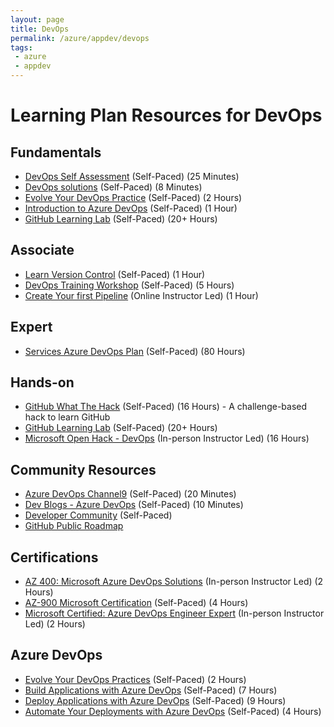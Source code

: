 ```yaml
---
layout: page
title: DevOps
permalink: /azure/appdev/devops
tags: 
 - azure
 - appdev
---
```


# Learning Plan Resources for DevOps

## Fundamentals

* [DevOps Self Assessment](https://devopsassessment.net/) (Self-Paced) (25 Minutes)
* [DevOps solutions](https://azure.microsoft.com/en-us/solutions/devops/?2000709=&OCID=AID2000709_SEM_XelrrQAAAEzGmH6l:20200114005813:s&ef_id=XelrrQAAAEzGmH6l:20200114005813:s) (Self-Paced) (8 Minutes)
* [Evolve Your DevOps Practice](https://docs.microsoft.com/en-us/learn/paths/evolve-your-devops-practices/) (Self-Paced) (2 Hours)
* [Introduction to Azure DevOps](https://www.youtube.com/watch?v=yecw2rUlywA) (Self-Paced) (1 Hour)
* [GitHub Learning Lab](https://lab.github.com/) (Self-Paced) (20+ Hours)

## Associate

* [Learn Version Control](https://docs.microsoft.com/en-us/azure/devops/learn/git/what-is-version-control) (Self-Paced) (1 Hour)
* [DevOps Training Workshop](https://www.youtube.com/watch?v=Ruj_govRRa8) (Self-Paced) (5 Hours)
* [Create Your first Pipeline](https://docs.microsoft.com/en-us/azure/devops/pipelines/create-first-pipeline?toc=%2Fazure%2Fdevops%2Fget-started%2Ftoc.json&bc=%2Fazure%2Fdevops%2Fget-started%2Fbreadcrumb%2Ftoc.json&view=azure-devops&tabs=browser%2Ctfs-2018-2) (Online Instructor Led) (1 Hour)

## Expert

* [Services Azure DevOps Plan](https://ready.azurewebsites.net/csslearning/3244) (Self-Paced) (80 Hours)

## Hands-on

* [GitHub What The Hack](https://aka.ms/githubwth) (Self-Paced) (16 Hours) - A challenge-based hack to learn GitHub
* [GitHub Learning Lab](https://lab.github.com/) (Self-Paced) (20+ Hours)
* [Microsoft Open Hack - DevOps](https://openhack.microsoft.com) (In-person Instructor Led) (16 Hours)

## Community Resources

* [Azure DevOps Channel9](https://channel9.msdn.com/Search?term=DevOps&lang-en=true) (Self-Paced) (20 Minutes)
* [Dev Blogs - Azure DevOps](https://devblogs.microsoft.com/devops/category/git/) (Self-Paced) (10 Minutes)
* [Developer Community](https://developercommunity.visualstudio.com/spaces/8/index.html) (Self-Paced)
* [GitHub Public Roadmap](https://github.com/github/roadmap/projects/1)

## Certifications

* [AZ 400: Microsoft Azure DevOps Solutions](https://docs.microsoft.com/en-us/learn/certifications/exams/az-400) (In-person Instructor Led) (2 Hours)
* [AZ-900 Microsoft Certification](https://docs.microsoft.com/en-us/learn/certifications/exams/az-900) (Self-Paced) (4 Hours)
* [Microsoft Certified: Azure DevOps Engineer Expert](https://docs.microsoft.com/en-us/learn/certifications/azure-devops) (In-person Instructor Led) (2 Hours)

## Azure DevOps

* [Evolve Your DevOps Practices](https://docs.microsoft.com/en-us/learn/paths/evolve-your-devops-practices/) (Self-Paced) (2 Hours)
* [Build Applications with Azure DevOps](https://docs.microsoft.com/en-us/learn/paths/build-applications-with-azure-devops/) (Self-Paced) (7 Hours)
* [Deploy Applications with Azure DevOps](https://docs.microsoft.com/en-us/learn/paths/deploy-applications-with-azure-devops/) (Self-Paced) (9 Hours)
* [Automate Your Deployments with Azure DevOps](https://docs.microsoft.com/en-us/learn/paths/automate-deployments-azure-devops/) (Self-Paced) (4 Hours)
